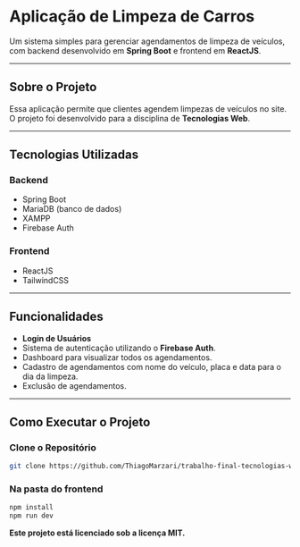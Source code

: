 # **Aplicação de Limpeza de Carros**

Um sistema simples para gerenciar agendamentos de limpeza de veículos, com backend desenvolvido em **Spring Boot** e frontend em **ReactJS**.

---

## **Sobre o Projeto**
Essa aplicação permite que clientes agendem limpezas de veículos no site. O projeto foi desenvolvido para a disciplina de **Tecnologias Web**.

---

## **Tecnologias Utilizadas**

### **Backend**
- Spring Boot
- MariaDB (banco de dados)
- XAMPP
- Firebase Auth

### **Frontend**
- ReactJS
- TailwindCSS

---

## **Funcionalidades**
- **Login de Usuários**
- Sistema de autenticação utilizando o **Firebase Auth**.
- Dashboard para visualizar todos os agendamentos.
- Cadastro de agendamentos com nome do veículo, placa e data para o dia da limpeza.
- Exclusão de agendamentos.

---

## **Como Executar o Projeto**

### **Clone o Repositório**
```bash
git clone https://github.com/ThiagoMarzari/trabalho-final-tecnologias-web.git
```

### Na pasta do frontend
```bash
npm install
npm run dev 
```

**Este projeto está licenciado sob a licença MIT.**